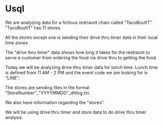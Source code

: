 # Usql
We are analyzing data for a fictious restraunt chain called "TacoBoutIT". "TacoBoutIT" has 11 stores. 

All the stores except one is sending their drive thru timer data in their local time zones.

The "drive thru timer" data shows how long it takes for the restraunt to serve a customer from ordering the food via drive thru to getting the food. 

Today we will be analyzing drive thru timer data for lunch time. Lunch time is defined from 11 AM - 2 PM and the event code we are looking for is "LINE".

The stores are sending files in the format "StoreNumber"_"YYYYMMDD"_dttlog.txt.

We also have information regarding the "stores". 

We will be using drive thru timer and store data to do drive thru timer analysis.
